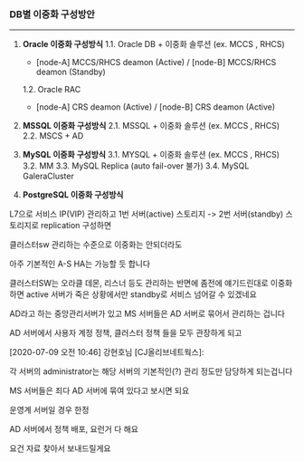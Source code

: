 ### DB별 이중화 구성방안

---



1. **Oracle 이중화 구성방식**
   1.1. Oracle DB + 이중화 솔루션 (ex. MCCS , RHCS)

   * [node-A] MCCS/RHCS deamon (Active) / [node-B] MCCS/RHCS deamon (Standby) 

   1.2. Oracle RAC

   - [node-A] CRS deamon (Active) / [node-B] CRS deamon (Active) 

2. **MSSQL 이중화 구성방식**
   2.1. MSSQL + 이중화 솔루션 (ex. MCCS , RHCS)
   2.2. MSCS + AD

3. **MySQL 이중화 구성방식**
   3.1. MYSQL + 이중화 솔루션 (ex. MCCS , RHCS)
   3.2. MM
   3.3. MySQL Replica (auto fail-over 불가)
   3.4. MySQL GaleraCluster

4. **PostgreSQL 이중화 구성방식**







L7으로 서비스 IP(VIP) 관리하고 1번 서버(active) 스토리지 -> 2번 서버(standby) 스토리지로 replication 구성하면

클러스터sw 관리하는 수준으로 이중화는 안되더라도

아주 기본적인 A-S HA는 가능할 듯 합니다



클러스터SW는 오라클 데몬, 리스너 등도 관리하는 반면에 
 좀전에 얘기드린대로 이중화하면 active 서버가 죽은 상황에서만 standby로 서비스 넘어갈 수 있겠네요



AD라고 하는 중앙관리서버가 있고 MS 서버들은 AD 서버로 묶어서 관리하는 겁니다

AD 서버에서 사용자 계정 정책, 클러스터 정책 들을 모두 관장하게 되고

[‎2020-‎07-‎09 오전 10:46] 강현호님 [CJ올리브네트웍스]: 

각 서버의 administrator는 해당 서버의 기본적인(?) 관리 정도만 담당하게 되는겁니다

MS 서버들은 죄다 AD 서버에 묶여 있다고 보시면 되요

운영계 서버일 경우 한정

AD 서버에서 정책 배포, 요런거 다 해요

요건 자료 찾아서 보내드릴게요

 

 